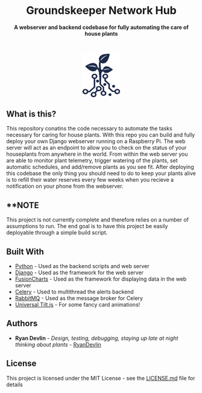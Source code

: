 <h1 align="center">Groundskeeper Network Hub</h1>
<p align="center">
  <b>A webserver and backend codebase for fully automating the care of house plants</b><br>
</p>
<br>
<p align="center">
    <img src="https://github.com/RyanDevlin/Groundskeeper/blob/master/groundskeeper_logo.png" alt="Master Private Key Embedded" width="100"/>
</p>

## What is this?

This repository conatins the code necessary to automate the tasks necessary for caring for house plants. With this repo you can build and fully deploy your own Django webserver running on a Raspberry Pi. The web server will act as an endpoint to allow you to check on the status of your houseplants from anywhere in the world. From within the web server you are able to monitor plant telemetry, trigger watering of the plants, set automatic schedules, and add/remove plants as you see fit. After deploying this codebase the only thing you should need to do to keep your plants alive is to refill their water reserves every few weeks when you recieve a notification on your phone from the webserver.

## **NOTE

This project is not currently complete and therefore relies on a number of assumptions to run. The end goal is to have this project be easily deployable through a simple build script.

## Built With

* [Python](https://www.python.org/) - Used as the backend scripts and web server
* [Django](https://www.djangoproject.com/) - Used as the framework for the web server
* [FusionCharts](https://www.fusioncharts.com/) - Used as the framework for displaying data in the web server
* [Celery](https://docs.celeryproject.org/en/latest/#) - Used to multithread the alerts backend
* [RabbitMQ](https://www.rabbitmq.com/) - Used as the message broker for Celery
* [Universal Tilt.js](https://jb1905.github.io/universal-tilt.js/) - For some fancy card animations!

## Authors

* **Ryan Devlin** - *Design, testing, debugging, staying up late at night thinking about plants* - [RyanDevlin](https://github.com/RyanDevlin)

## License

This project is licensed under the MIT License - see the [LICENSE.md](https://github.com/RyanDevlin/Groundskeeper/blob/master/LICENSE) file for details

